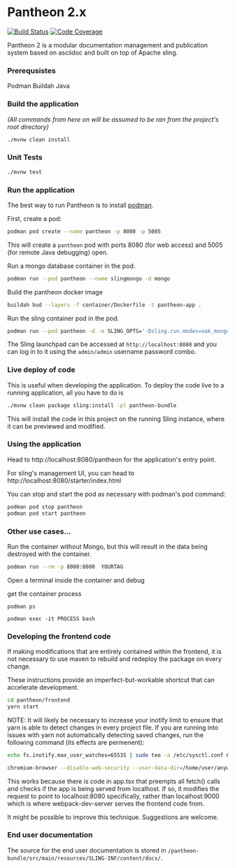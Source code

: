 # Pantheon 2.x

[![Build Status](https://travis-ci.org/redhataccess/pantheon.png)](https://travis-ci.org/redhataccess/pantheon)
[![Code Coverage](https://codecov.io/gh/redhataccess/pantheon/branch/master/graph/badge.svg)](https://codecov.io/github/redhataccess/pantheon?branch=master)

Pantheon 2 is a modular documentation management and publication system based on asciidoc
and built on top of Apache sling.

### Prerequsistes
Podman
Buildah
Java

### Build the application
_(All commands from here on will be assumed to be ran from the project's root directory)_

```sh
./mvnw clean install
```

### Unit Tests

```sh
./mvnw test
```

### Run the application

The best way to run Pantheon is to install [podman](https://podman.io).

First, create a pod:

```sh
podman pod create --name pantheon -p 8080 -p 5005
```

This will create a `pantheon` pod with ports 8080 (for web access) and 5005 (for
remote Java debugging) open.

Run a mongo database container in the pod.

```sh
podman run --pod pantheon --name slingmongo -d mongo
```

Build the pantheon docker image

```sh
buildah bud --layers -f container/Dockerfile -t pantheon-app .
```

Run the sling container pod in the pod.

```sh
podman run --pod pantheon -d -e SLING_OPTS='-Dsling.run.modes=oak_mongo -Doak.mongo.uri=mongodb://localhost:27017' --name pantheon-app pantheon-app
```

The Sling launchpad can be accessed at `http://localhost:8080` and you can log in to
it using the `admin/admin` username password combo.

### Live deploy of code

This is useful when developing the application.
To deploy the code live to a running application, all you have to do is

```sh
./mvnw clean package sling:install -pl pantheon-bundle
```

This will install the code in this project on the running Sling instance, where it can
be previewed and modified.

### Using the application

Head to http://localhost:8080/pantheon for the application's entry point.

For sling's management UI, you can head to http://localhost:8080/starter/index.html

You can stop and start the pod as necessary with podman's pod command:

```sh
podman pod stop pantheon
podman pod start pantheon
```

### Other use cases...

Run the container without Mongo, but this will result in the data being destroyed with the container.
```sh
podman run --rm -p 8080:8080  YOURTAG
```

Open a terminal inside the container and debug

get the container process
```
podman ps
```

```
podman exec -it PROCESS bash
```

### Developing the frontend code

If making modifications that are entirely contained within the frontend, it is not necessary to use maven to rebuild and redeploy the package on every change.

These instructions provide an imperfect-but-workable shortcut that can accelerate development.

```sh
cd pantheon/frontend
yarn start
```

NOTE: It will likely be necessary to increase your inotify limit to ensure that yarn is able to detect changes in every project file.
If you are running into issues with yarn not automatically detecting saved changes, run the following command (its effects are permenent):
```sh
echo fs.inotify.max_user_watches=65535 | sudo tee -a /etc/sysctl.conf && sudo sysctl -p
```

```sh
chromium-browser --disable-web-security --user-data-dir=/home/user/anywhere/chromeDev/ &
```

This works because there is code in app.tsx that preempts all fetch() calls and checks if the app is being served from localhost. If so, it modifies the request to point to localhost:8080 specifically, rather than localhost:9000 which is where webpack-dev-server serves the frontend code from.

It might be possible to improve this technique. Suggestions are welcome.

### End user documentation

The source for the end user documentation is stored in `/pantheon-bundle/src/main/resources/SLING-INF/content/docs/`.
